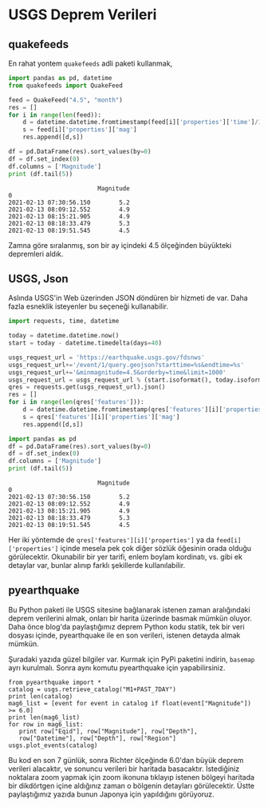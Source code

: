 # USGS Deprem Verileri

## quakefeeds

En rahat yontem `quakefeeds` adli paketi kullanmak,

```python
import pandas as pd, datetime
from quakefeeds import QuakeFeed

feed = QuakeFeed("4.5", "month")
res = []
for i in range(len(feed)):
    d = datetime.datetime.fromtimestamp(feed[i]['properties']['time']/1000.0)
    s = feed[i]['properties']['mag']
    res.append([d,s])

df = pd.DataFrame(res).sort_values(by=0)
df = df.set_index(0)
df.columns = ['Magnitude']
print (df.tail(5))
```

```text
                         Magnitude
0                                 
2021-02-13 07:30:56.150        5.2
2021-02-13 08:09:12.552        4.9
2021-02-13 08:15:21.905        4.9
2021-02-13 08:18:33.479        5.3
2021-02-13 08:19:51.545        4.5
```

Zamna göre sıralanmış, son bir ay içindeki 4.5 ölçeğinden büyükteki depremleri aldık.

## USGS, Json

Aslında USGS'in Web üzerinden JSON döndüren bir hizmeti de var. Daha fazla esneklik
isteyenler bu seçeneği kullanabilir.

```python
import requests, time, datetime

today = datetime.datetime.now()
start = today - datetime.timedelta(days=40)

usgs_request_url = 'https://earthquake.usgs.gov/fdsnws'
usgs_request_url+='/event/1/query.geojson?starttime=%s&endtime=%s'
usgs_request_url+='&minmagnitude=4.5&orderby=time&limit=1000'
usgs_request_url = usgs_request_url % (start.isoformat(), today.isoformat())
qres = requests.get(usgs_request_url).json()
res = []
for i in range(len(qres['features'])):
    d = datetime.datetime.fromtimestamp(qres['features'][i]['properties']['time']/1000.0)
    s = qres['features'][i]['properties']['mag']
    res.append([d,s])

import pandas as pd
df = pd.DataFrame(res).sort_values(by=0)
df = df.set_index(0)
df.columns = ['Magnitude']
print (df.tail(5))
```


```text
                         Magnitude
0                                 
2021-02-13 07:30:56.150        5.2
2021-02-13 08:09:12.552        4.9
2021-02-13 08:15:21.905        4.9
2021-02-13 08:18:33.479        5.3
2021-02-13 08:19:51.545        4.5
```

Her iki yöntemde de `qres['features'][i]['properties']` ya da
`feed[i]['properties']` içinde mesela pek çok diğer sözlük öğesinin
orada olduğu görülecektir. Okunabilir bir yer tarifi, enlem boylam
kordinatı, vs. gibi ek detaylar var, bunlar alınıp farklı şekillerde
kullanılabilir.


## pyearthquake

Bu Python paketi ile USGS sitesine bağlanarak istenen zaman
aralığındaki deprem verilerini almak, onları bir harita üzerinde
basmak mümkün oluyor. Daha önce blog'da paylaştığımız deprem Python
kodu statik, tek bir veri dosyası içinde, pyearthquake ile en son
verileri, istenen detayda almak mümkün.

Şuradaki yazıda güzel bilgiler var. Kurmak için PyPi paketini
indirin, `basemap` ayrı kurulmalı. Sonra aynı komutu pyearthquake için
yapabilirsiniz.

```
from pyearthquake import *
catalog = usgs.retrieve_catalog("M1+PAST_7DAY")
print len(catalog)
mag6_list = [event for event in catalog if float(event["Magnitude"]) >= 6.0]
print len(mag6_list)
for row in mag6_list:
   print row["Eqid"], row["Magnitude"], row["Depth"],
   row["Datetime"], row["Depth"], row["Region"]  
usgs.plot_events(catalog)
```

Bu kod en son 7 günlük, sonra Richter ölçeğinde 6.0'dan büyük deprem
verileri alacaktır, ve sonuncu verileri bir haritada
basacaktır. İstediğiniz noktalara zoom yapmak için zoom ikonuna
tıklayıp istenen bölgeyi haritada bir dikdörtgen içine aldığınız zaman
o bölgenin detayları görülecektir. Üstte paylaştığımız yazıda bunun
Japonya için yapıldığını görüyoruz.
